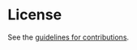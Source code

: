 # License

See the
[guidelines for contributions](https://github.com/yaronf/wimse-s2s/blob/main/CONTRIBUTING.md).
